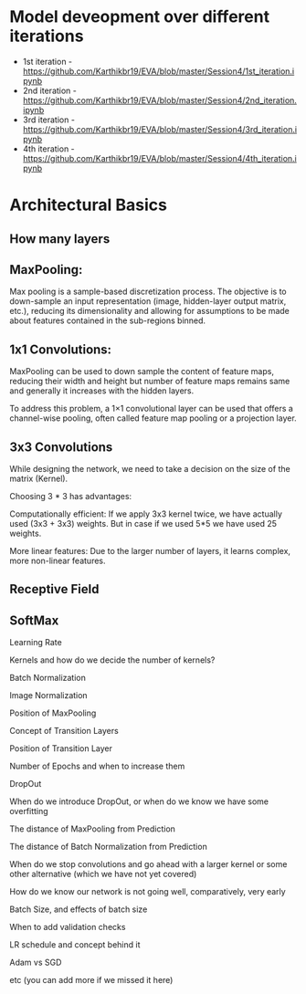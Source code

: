 # Model deveopment over different iterations

  * 1st iteration - https://github.com/Karthikbr19/EVA/blob/master/Session4/1st_iteration.ipynb
  * 2nd iteration - https://github.com/Karthikbr19/EVA/blob/master/Session4/2nd_iteration.ipynb
  * 3rd iteration - https://github.com/Karthikbr19/EVA/blob/master/Session4/3rd_iteration.ipynb
  * 4th iteration - https://github.com/Karthikbr19/EVA/blob/master/Session4/4th_iteration.ipynb

# Architectural Basics

## How many layers

## MaxPooling: 
  Max pooling is a sample-based discretization process. The objective is to down-sample an input representation (image, hidden-layer output matrix, etc.), reducing its dimensionality and allowing for assumptions to be made about features contained in the sub-regions binned.



## 1x1 Convolutions:

MaxPooling can be used to down sample the content of feature maps, reducing their width and height but number of feature maps remains same and generally it increases with the hidden layers.

To address this problem, a 1×1 convolutional layer can be used that offers a channel-wise pooling, often called feature map pooling or a projection layer.


## 3x3 Convolutions

While designing the network, we need to take a decision on the size of the matrix (Kernel).

Choosing 3 * 3 has advantages: 

Computationally efficient:
  If we apply 3x3 kernel twice, we have actually used (3x3 + 3x3) weights. But in case if we used 5*5 we have used 25 weights.

More linear features:
  Due to the larger number of layers, it learns complex, more non-linear features.
  

## Receptive Field

## SoftMax

Learning Rate

Kernels and how do we decide the number of kernels?

Batch Normalization

Image Normalization

Position of MaxPooling

Concept of Transition Layers

Position of Transition Layer

Number of Epochs and when to increase them

DropOut

When do we introduce DropOut, or when do we know we have some overfitting

The distance of MaxPooling from Prediction

The distance of Batch Normalization from Prediction

When do we stop convolutions and go ahead with a larger kernel or some other alternative (which we have not yet covered)

How do we know our network is not going well, comparatively, very early

Batch Size, and effects of batch size

When to add validation checks

LR schedule and concept behind it

Adam vs SGD

etc (you can add more if we missed it here)

